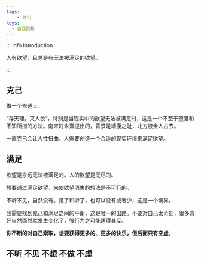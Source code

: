 ```yaml
---
tags:
    - 修行
keys:
  - 自我剖析
---
```

::: info Introduction

人有欲望，且总是有无法被满足的欲望。

:::

## 克己

做一个修道士。

“存天理，灭人欲”，特别是当现实中的欲望无法被满足时，这是一个不至于堕落和不知所措的方法。南宋时朱熹提出的，背景是靖康之耻，北方被金人占去。

一直克己会让人性扭曲。人需要创造一个合适的现实环境来满足欲望。


## 满足

欲望是永远无法被满足的。人的欲望是无尽的。

想要通过满足欲望，来使欲望消失的想法是不可行的。

不听不见，自然没有。见了和听了，也可以没有或者少，这是一个境界。



我需要找到克己和满足之间的平衡，这是唯一的出路。不要对自己太苛刻，很多喜好自然而然就发生变化了，强行为之可能适得其反。

**你不断的对自己索取，想要获得更多的、更多的快乐，但后面只有空虚**。


## 不听 不见 不想 不做 不虑
